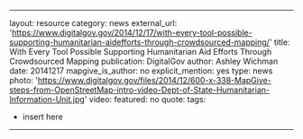 ----
layout: resource
category: news
external_url: 'https://www.digitalgov.gov/2014/12/17/with-every-tool-possible-supporting-humanitarian-aidefforts-through-crowdsourced-mapping/'
title: With Every Tool Possible Supporting Humanitarian Aid Efforts Through Crowdsourced Mapping
publication: DigitalGov
author: Ashley Wichman
date: 20141217
mapgive_is_author: no
explicit_mention: yes
type: news
photo: 'https://www.digitalgov.gov/files/2014/12/600-x-338-MapGive-steps-from-OpenStreetMap-intro-video-Dept-of-State-Humanitarian-Information-Unit.jpg'
video:
featured: no
quote:
tags:
  - insert here
----
